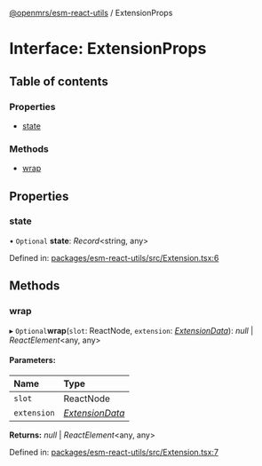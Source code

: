 [@openmrs/esm-react-utils](../API.md) / ExtensionProps

# Interface: ExtensionProps

## Table of contents

### Properties

- [state](extensionprops.md#state)

### Methods

- [wrap](extensionprops.md#wrap)

## Properties

### state

• `Optional` **state**: *Record*<string, any\>

Defined in: [packages/esm-react-utils/src/Extension.tsx:6](https://github.com/openmrs/openmrs-esm-core/blob/master/packages/esm-react-utils/src/Extension.tsx#L6)

## Methods

### wrap

▸ `Optional`**wrap**(`slot`: ReactNode, `extension`: [*ExtensionData*](extensiondata.md)): *null* \| *ReactElement*<any, any\>

#### Parameters:

Name | Type |
:------ | :------ |
`slot` | ReactNode |
`extension` | [*ExtensionData*](extensiondata.md) |

**Returns:** *null* \| *ReactElement*<any, any\>

Defined in: [packages/esm-react-utils/src/Extension.tsx:7](https://github.com/openmrs/openmrs-esm-core/blob/master/packages/esm-react-utils/src/Extension.tsx#L7)
